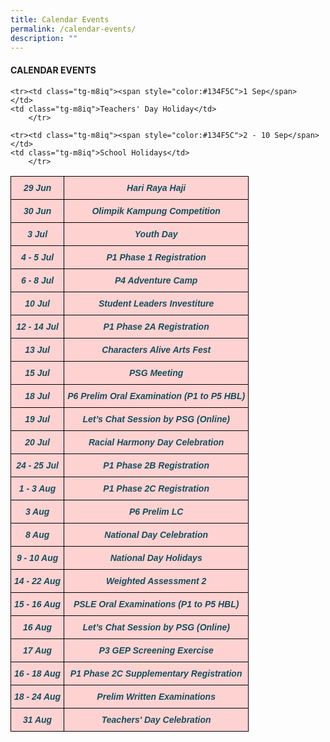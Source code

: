 ```yaml
---
title: Calendar Events
permalink: /calendar-events/
description: ""
---
```

<h4><strong>CALENDAR EVENTS</strong></h4>

<style type="text/css">
.tg  {border-collapse:collapse;border-spacing:0;}
.tg td{border-color:black;border-style:solid;border-width:1px;font-family:Arial, sans-serif;font-size:14px;
  overflow:hidden;padding:10px 5px;word-break:normal;}
.tg th{border-color:black;border-style:solid;border-width:1px;font-family:Arial, sans-serif;font-size:14px;
  font-weight:normal;overflow:hidden;padding:10px 5px;word-break:normal;}
.tg .tg-m8iq{background-color:#FFD2D2;color:#134F5C;font-style:italic;font-weight:bold;text-align:center;vertical-align:top}
</style>
<table class="tg">
<thead>
  <tr>
    <td class="tg-m8iq"><span style="color:#134F5C">29 Jun</span>  </td>
    <td class="tg-m8iq">Hari Raya Haji</td>
  </tr>
  <tr>
    <td class="tg-m8iq"><span style="color:#134F5C">30 Jun</span>  </td>
    <td class="tg-m8iq">Olimpik Kampung Competition</td>
  </tr>
  <tr>
    <td class="tg-m8iq"><span style="color:#134F5C">3 Jul</span>  </td>
    <td class="tg-m8iq">Youth Day</td>
  </tr>
  <tr>
    <td class="tg-m8iq"><span style="color:#134F5C">4 - 5 Jul</span>  </td>
    <td class="tg-m8iq">P1 Phase 1 Registration</td>
  </tr>
  <tr>
    <td class="tg-m8iq"><span style="color:#134F5C">6 - 8 Jul</span>  </td>
    <td class="tg-m8iq">P4 Adventure Camp</td>
  </tr>
  <tr>
    <td class="tg-m8iq"><span style="color:#134F5C">10 Jul</span>  </td>
    <td class="tg-m8iq">Student Leaders Investiture</td>
  </tr>
  <tr>
    <td class="tg-m8iq"><span style="color:#134F5C">12 - 14 Jul</span></td>
    <td class="tg-m8iq">P1 Phase 2A Registration</td>
  </tr>
  <tr>
    <td class="tg-m8iq"><span style="color:#134F5C">13 Jul</span>  </td>
    <td class="tg-m8iq">Characters Alive Arts Fest</td>
  </tr>
  <tr>
    <td class="tg-m8iq"><span style="color:#134F5C">15 Jul</span>  </td>
    <td class="tg-m8iq">PSG Meeting</td>
  </tr>
  <tr>
    <td class="tg-m8iq"><span style="color:#134F5C">18 Jul</span>  </td>
    <td class="tg-m8iq">P6 Prelim Oral Examination (P1 to P5 HBL)</td>
  </tr>
  <tr>
    <td class="tg-m8iq"><span style="color:#134F5C">19 Jul</span>  </td>
    <td class="tg-m8iq">Let’s Chat Session by PSG (Online)</td>
  </tr>
  <tr>
    <td class="tg-m8iq"><span style="color:#134F5C">20 Jul</span>  </td>
    <td class="tg-m8iq">Racial Harmony Day Celebration</td>
  </tr>
  <tr>
    <td class="tg-m8iq"><span style="color:#134F5C">24 - 25 Jul</span>  </td>
    <td class="tg-m8iq">P1 Phase 2B Registration</td>
  </tr>
  <tr>
    <td class="tg-m8iq"><span style="color:#134F5C">1 - 3 Aug</span>  </td>
    <td class="tg-m8iq">P1 Phase 2C Registration<br>
  </td></tr>
  <tr>
    <td class="tg-m8iq"><span style="color:#134F5C">3 Aug</span>  </td>
    <td class="tg-m8iq">P6 Prelim LC</td>
  </tr>
  <tr>
    <td class="tg-m8iq"><span style="color:#134F5C">8 Aug</span>  </td>
    <td class="tg-m8iq">National Day Celebration</td>
  </tr>
  <tr>
    <td class="tg-m8iq"><span style="color:#134F5C">9 - 10 Aug</span>  </td>
    <td class="tg-m8iq">National Day Holidays</td>
  </tr>
  <tr>
    <td class="tg-m8iq"><span style="color:#134F5C">14 - 22 Aug</span>  </td>
    <td class="tg-m8iq">Weighted Assessment 2</td>
  </tr>
  <tr>
    <td class="tg-m8iq"><span style="color:#134F5C">15 - 16 Aug</span>  </td>
    <td class="tg-m8iq">PSLE Oral Examinations (P1 to P5 HBL)</td>
		</tr>
	<tr>
    <td class="tg-m8iq"><span style="color:#134F5C">16 Aug</span>  </td>
    <td class="tg-m8iq">Let’s Chat Session by PSG (Online)</td>
	</tr>
	<tr><td class="tg-m8iq"><span style="color:#134F5C">17 Aug</span>  </td>
    <td class="tg-m8iq">P3 GEP Screening Exercise</td>
  </tr>
	<tr><td class="tg-m8iq"><span style="color:#134F5C">16 - 18 Aug</span>  </td>
    <td class="tg-m8iq">P1 Phase 2C Supplementary Registration</td>
  </tr>
    <tr><td class="tg-m8iq"><span style="color:#134F5C">18 - 24 Aug</span>  </td>
    <td class="tg-m8iq">Prelim Written Examinations</td>
  </tr>
    <tr><td class="tg-m8iq"><span style="color:#134F5C">31 Aug</span>  </td>
    <td class="tg-m8iq">Teachers' Day Celebration</td>
		</tr>
	
    <tr><td class="tg-m8iq"><span style="color:#134F5C">1 Sep</span>  </td>
    <td class="tg-m8iq">Teachers' Day Holiday</td>
		</tr>
	
    <tr><td class="tg-m8iq"><span style="color:#134F5C">2 - 10 Sep</span>  </td>
    <td class="tg-m8iq">School Holidays</td>
		</tr>
</thead>
</table>